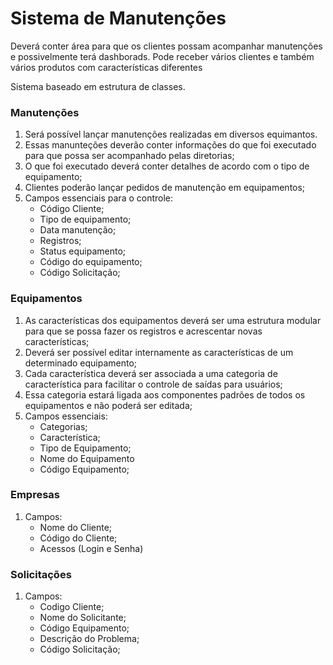 # Sistema de Manutenções

Deverá conter área para que os clientes possam acompanhar manutenções e possivelmente terá dashborads. Pode receber vários clientes e também vários produtos com características diferentes

Sistema baseado em estrutura de classes. 

### Manutenções
1. Será possível lançar manutenções realizadas em diversos equimantos.
2. Essas manunteções deverão conter informações do que foi executado para que possa ser acompanhado pelas diretorias;
3. O que foi executado deverá conter detalhes de acordo com o tipo de equipamento;
4. Clientes poderão lançar pedidos de manutenção em equipamentos;
5. Campos essenciais para o controle:
    - Código Cliente;
    - Tipo de equipamento;
    - Data manutenção;
    - Registros;
    - Status equipamento;
    - Código do equipamento;
    - Código Solicitação;


### Equipamentos
1. As características dos equipamentos deverá ser uma estrutura modular para que se possa fazer os registros e acrescentar novas características;
2. Deverá ser possível editar internamente as características de um determinado equipamento;
3. Cada característica deverá ser associada a uma categoria de característica para facilitar o controle de saídas para usuários;
4. Essa categoria estará ligada aos componentes padrões de todos os equipamentos e não poderá ser editada;
5. Campos essenciais:
    - Categorias;
    - Característica;
    - Tipo de Equipamento;
    - Nome do Equipamento
    - Código Equipamento;


### Empresas
1. Campos:
    - Nome do Cliente;
    - Código do Cliente;
    - Acessos (Login e Senha)

### Solicitações
1. Campos:
    - Codigo Cliente;
    - Nome do Solicitante;
    - Código Equipamento;
    - Descrição do Problema;
    - Código Solicitação;
